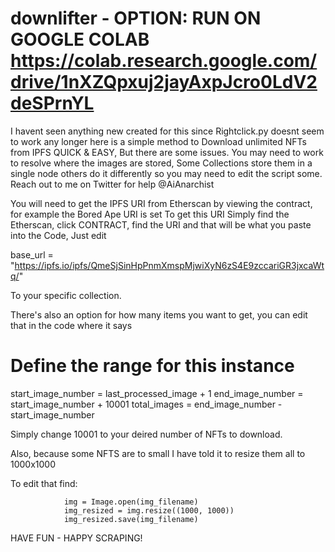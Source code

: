 # downlifter - OPTION: RUN ON GOOGLE COLAB https://colab.research.google.com/drive/1nXZQpxuj2jayAxpJcro0LdV2deSPrnYL
I havent seen anything new created for this since Rightclick.py doesnt seem to work any longer here is a simple method to Download unlimited NFTs from IPFS QUICK & EASY, But there are some issues. You may need
to work to resolve where the images are stored, Some Collections store them in a single node others do it differently so you may need to edit the script some. Reach out to me on Twitter for help @AiAnarchist

You will need to get the IPFS URI from Etherscan by viewing the contract, for example the Bored Ape URI is set
To get this URI Simply find the Etherscan, click CONTRACT, find the URI and that will be what you paste into the 
Code, Just edit 

base_url = "https://ipfs.io/ipfs/QmeSjSinHpPnmXmspMjwiXyN6zS4E9zccariGR3jxcaWtq/"

To your specific collection.

There's also an option for how many items you want to get, you can edit that in the code where it says

# Define the range for this instance
start_image_number = last_processed_image + 1
end_image_number = start_image_number + 10001
total_images = end_image_number - start_image_number

Simply change 10001 to your deired number of NFTs to download.

Also, because some NFTS are to small I have told it to resize them all to 1000x1000

To edit that find:

                img = Image.open(img_filename)
                img_resized = img.resize((1000, 1000))
                img_resized.save(img_filename)


HAVE FUN - HAPPY SCRAPING!
